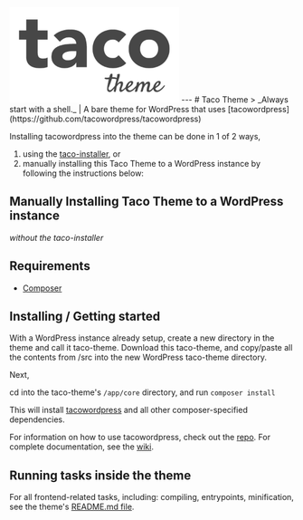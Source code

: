 <img alt="Taco Theme Logo" src="https://raw.githubusercontent.com/tacowordpress/taco-theme/master/src/logo-taco-theme.gif" width="300">
---
# Taco Theme
> _Always start with a shell._ | A bare theme for WordPress that uses [tacowordpress](https://github.com/tacowordpress/tacowordpress)

Installing tacowordpress into the theme can be done in 1 of 2 ways,

1. using the [taco-installer](https://github.com/tacowordpress/taco-installer), or
2. manually installing this Taco Theme to a WordPress instance by following the instructions below:

## Manually Installing Taco Theme to a WordPress instance
_without the taco-installer_

## Requirements
* [Composer](https://getcomposer.org/)

## Installing / Getting started

With a WordPress instance already setup, create a new directory in the theme and call it taco-theme. Download this taco-theme, and copy/paste all the contents from /src into the new WordPress taco-theme directory.

Next,

cd into the taco-theme's `/app/core` directory, and run `composer install`

This will install [tacowordpress](https://github.com/tacowordpress/tacowordpress) and all other composer-specified dependencies.

For information on how to use tacowordpress, check out the [repo](https://github.com/tacowordpress/tacowordpress). For complete documentation, see the [wiki](https://github.com/tacowordpress/tacowordpress/wiki).

## Running tasks inside the theme

For all frontend-related tasks, including: compiling, entrypoints, minification, see the theme's [README.md file](/src/README.md).
